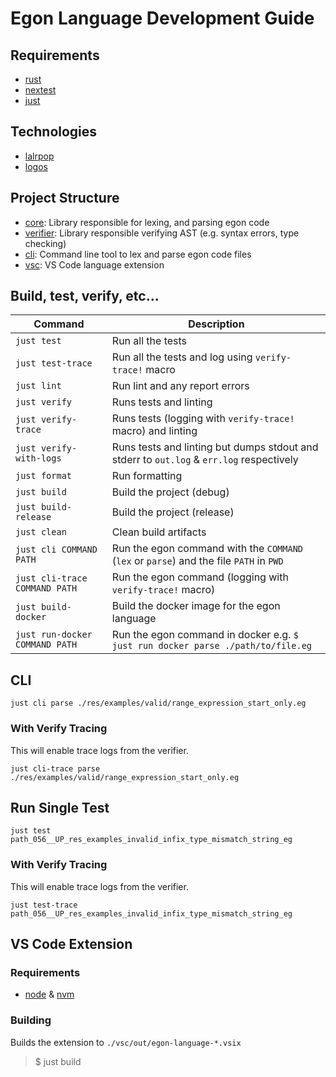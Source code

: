 # Egon Language Development Guide

## Requirements

- [rust](https://www.rust-lang.org/)
- [nextest](https://nexte.st/)
- [just](https://just.systems/)

## Technologies

- [lalrpop](https://lalrpop.github.io/lalrpop/)
- [logos](https://docs.rs/logos/latest/logos/)

## Project Structure

- [core](./egonlang-core/): Library responsible for lexing, and parsing egon code
- [verifier](./egonlang-verifier/): Library responsible verifying AST (e.g. syntax errors, type checking)
- [cli](./egonlang-cli/): Command line tool to lex and parse egon code files 
- [vsc](./vsc/): VS Code language extension

## Build, test, verify, etc...

| Command                        | Description                                                                              |
| ------------------------------ | ---------------------------------------------------------------------------------------- |
| `just test`                    | Run all the tests                                                                        |
| `just test-trace`              | Run all the tests and log using `verify-trace!` macro                                    |
| `just lint`                    | Run lint and any report errors                                                           |
| `just verify`                  | Runs tests and linting                                                                   |
| `just verify-trace`            | Runs tests (logging with `verify-trace!` macro) and linting                              |
| `just verify-with-logs`        | Runs tests and linting but dumps stdout and stderr to `out.log` & `err.log` respectively |
| `just format`                  | Run formatting                                                                           |
| `just build`                   | Build the project (debug)                                                                |
| `just build-release`           | Build the project (release)                                                              |
| `just clean`                   | Clean build artifacts                                                                    |
| `just cli COMMAND PATH`        | Run the egon command with the `COMMAND` (`lex` or `parse`) and the file `PATH` in `PWD`  |
| `just cli-trace COMMAND PATH`  | Run the egon command (logging with `verify-trace!` macro)                                |
| `just build-docker`            | Build the docker image for the egon language                                             |
| `just run-docker COMMAND PATH` | Run the egon command in docker e.g. `$ just run docker parse ./path/to/file.eg`          |

## CLI

```shell
just cli parse ./res/examples/valid/range_expression_start_only.eg 
```

### With Verify Tracing

This will enable trace logs from the verifier.

```shell
just cli-trace parse ./res/examples/valid/range_expression_start_only.eg 
```

## Run Single Test

```shell
just test path_056__UP_res_examples_invalid_infix_type_mismatch_string_eg
```

### With Verify Tracing

This will enable trace logs from the verifier.

```shell
just test-trace path_056__UP_res_examples_invalid_infix_type_mismatch_string_eg
```

## VS Code Extension

### Requirements

- [node](https://nodejs.org/) & [nvm](https://github.com/nvm-sh/nvm)

### Building

Builds the extension to `./vsc/out/egon-language-*.vsix`

> $ just build
